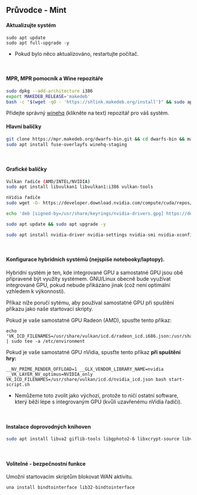 ## Průvodce - Mint

#### Aktualizujte systém
```
sudo apt update
sudo apt full-upgrade -y
```
- Pokud bylo něco aktualizováno, restartujte počítač.
<br>

#### MPR, MPR pomocník a Wine repozitáře
```sh
sudo dpkg --add-architecture i386
export MAKEDEB_RELEASE='makedeb'
bash -c "$(wget -qO - 'https://shlink.makedeb.org/install')" && sudo apt update && sudo apt install git && git clone https://mpr.hunterwittenborn.com/una-bin.git && cd una-bin && makedeb -si
```
Přidejte správný [winehq](https://wiki.winehq.org/Ubuntu) (klikněte na text) repozitář pro váš systém.
<br>

#### Hlavní balíčky
```sh
git clone https://mpr.makedeb.org/dwarfs-bin.git && cd dwarfs-bin && makedeb -si
sudo apt install fuse-overlayfs winehq-staging
```
<br>

#### Grafické balíčky
```sh
Vulkan řadiče (AMD/INTEL/NVIDIA)
sudo apt install libvulkan1 libvulkan1:i386 vulkan-tools
```
```sh
nVidia řadiče
sudo wget -O- https://developer.download.nvidia.com/compute/cuda/repos/debian11/x86_64/3bf863cc.pub | gpg --dearmor | sudo tee /usr/share/keyrings/nvidia-drivers.gpg

echo 'deb [signed-by=/usr/share/keyrings/nvidia-drivers.gpg] https://developer.download.nvidia.com/compute/cuda/repos/ubuntu2204/x86_64/ /' | sudo tee /etc/apt/sources.list.d/nvidia-drivers.list

sudo apt update && sudo apt upgrade -y

sudo apt install nvidia-driver nvidia-settings nvidia-smi nvidia-xconfig nvidia-opencl-icd nvidia-opencl-common nvidia-detect linux-image-amd64 linux-headers-amd64
```
<br>

#### Konfigurace hybridních systémů (nejspíše notebooky/laptopy).

Hybridní systém je ten, kde integrované GPU a samostatné GPU jsou obě připravené být využity systémem. GNU/Linux obecně bude využívat integrované GPU, pokud nebude přikázáno jinak (což není optimální vzhledem k výkonnosti).

Příkaz níže poručí sytému, aby používal samostatné GPU při spuštění příkazu jako naše startovací skripty.

Pokud je vaše samostatné GPU Radeon (AMD), spusťte tento příkaz:

```
echo 'VK_ICD_FILENAMES=/usr/share/vulkan/icd.d/radeon_icd.i686.json:/usr/share/vulkan/icd.d/radeon_icd.x86_64.json' | sudo tee -a /etc/environment
```

Pokud je vaše samostatné GPU nVidia, spusťte tento příkaz **při spuštění hry:**

```
__NV_PRIME_RENDER_OFFLOAD=1 __GLX_VENDOR_LIBRARY_NAME=nvidia  __VK_LAYER_NV_optimus=NVIDIA_only VK_ICD_FILENAMES=/usr/share/vulkan/icd.d/nvidia_icd.json bash start-script.sh
```

- Nemůžeme toto zvolit jako výchozí, protože to ničí ostatní software, který běží lépe s integrovaným GPU (kvůli uzavřenému nVidia řadiči).
<br>

#### Instalace doprovodných knihoven
```sh
sudo apt install libva2 giflib-tools libgphoto2-6 libxcrypt-source libva2:i386 alsa-utils:i386 libopenal1:i386 libpulse0:i386 gstreamer1.0-plugins-bad gstreamer1.0-plugins-base gstreamer1.0-plugins-good gstreamer1.0-plugins-ugly gstreamer1.0-vaapi gstreamer1.0-libav gstreamer1.0-plugins-good:i386 gstreamer1.0-plugins-base:i386
```

<br>

#### Volitelné - bezpečnostní funkce

Umožní startovacím skriptům blokovat WAN aktivitu.

```
una install bindtointerface lib32-bindtointerface
```
